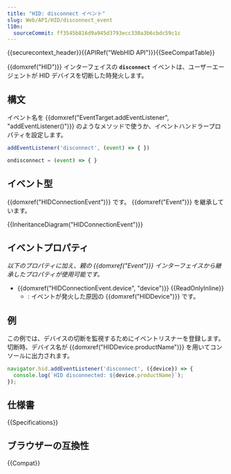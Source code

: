 ```yaml
---
title: "HID: disconnect イベント"
slug: Web/API/HID/disconnect_event
l10n:
  sourceCommit: ff3545b816d9a945d3793ecc330a3b6cbdc59c1c
---
```


{{securecontext_header}}{{APIRef("WebHID API")}}{{SeeCompatTable}}

{{domxref("HID")}} インターフェイスの **`disconnect`** イベントは、ユーザーエージェントが HID デバイスを切断した時発火します。

## 構文

イベント名を {{domxref("EventTarget.addEventListener", "addEventListener()")}} のようなメソッドで使うか、イベントハンドラープロパティを設定します。

```js
addEventListener('disconnect', (event) => { })

ondisconnect = (event) => { }
```

## イベント型

{{domxref("HIDConnectionEvent")}} です。 {{domxref("Event")}} を継承しています。

{{InheritanceDiagram("HIDConnectionEvent")}}

## イベントプロパティ

_以下のプロパティに加え、親の {{domxref("Event")}} インターフェイスから継承したプロパティが使用可能です。_

- {{domxref("HIDConnectionEvent.device", "device")}} {{ReadOnlyInline}}
  - : イベントが発火した原因の {{domxref("HIDDevice")}} です。

## 例

この例では、デバイスの切断を監視するためにイベントリスナーを登録します。切断時、デバイス名が {{domxref("HIDDevice.productName")}} を用いてコンソールに出力されます。

```js
navigator.hid.addEventListener('disconnect', ({device}) => {
  console.log(`HID disconnected: ${device.productName}`);
});
```

## 仕様書

{{Specifications}}

## ブラウザーの互換性

{{Compat}}
